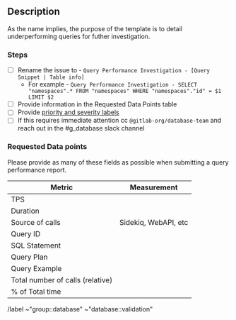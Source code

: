 ## Description

As the name implies, the purpose of the template is to detail underperforming queries for futher investigation.

### Steps

- [ ] Rename the issue to - `Query Performance Investigation - [Query Snippet | Table info]`
  - For example - `Query Performance Investigation - SELECT "namespaces".* FROM "namespaces" WHERE "namespaces"."id" = $1 LIMIT $2`
- [ ] Provide information in the Requested Data Points table
- [ ] Provide [priority and severity labels](https://about.gitlab.com/handbook/engineering/quality/issue-triage/#availability)
- [ ] If this requires immediate attention cc `@gitlab-org/database-team` and reach out in the #g_database slack channel

### Requested Data points

Please provide as many of these fields as possible when submitting a query performance report.

| Metric | Measurement |
|--------|-------------|
| TPS |  |
| Duration |  |
| Source of calls | Sidekiq, WebAPI, etc |
| Query ID | | 
| SQL Statement | | 
| Query Plan | | 
| Query Example | | 
| Total number of calls (relative) |  |
| % of Total time |  |

<!--

- Examples of a postgres checkup report - https://gitlab.com/gitlab-com/gl-infra/infrastructure/-/snippets/2056787
- Epic - Improving the Database resource usage (&365) - https://gitlab.com/groups/gitlab-com/gl-infra/-/epics/365#reports-of-database-performance-peak-investigation-analysis-executed

-->

/label ~"group::database" ~"database::validation"
